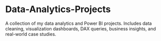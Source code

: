 # Data-Analytics-Projects
A collection of my data analytics and Power BI projects. Includes data cleaning, visualization dashboards, DAX queries, business insights, and real-world case studies.
